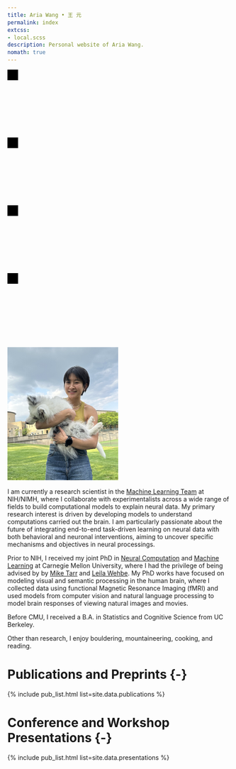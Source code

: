 ```yaml
---
title: Aria Wang • 王 元
permalink: index
extcss:
- local.scss
description: Personal website of Aria Wang.
nomath: true
---
```


<a title="Email" class="icon-link" href="mailto:ariayuanwang@gmail.com"><svg>
    <!-- mail icon -->
    <path stroke="none" d="M0 0h24v24H0z"/>
    <rect x="3" y="5" width="18" height="14" rx="2" />
    <polyline points="3 7 12 13 21 7" />
</svg></a><a title="GitHub" class="icon-link" href="https://www.github.com/ariaaay"><svg>
    <!-- github icon -->
    <path stroke="none" d="M0 0h24v24H0z"/>
    <path d="M9 19c-4.286 1.35-4.286-2.55-6-3m12 5v-3.5c0-1 .099-1.405-.5-2 2.791-.3 5.5-1.366 5.5-6.04a4.567 4.567 0 0 0 -1.333 -3.21 4.192 4.192 0 00-.08-3.227s-1.05-.3-3.476 1.267a12.334 12.334 0 0 0 -6.222 0C6.462 2.723 5.413 3.023 5.413 3.023a4.192 4.192 0 0 0 -.08 3.227A4.566 4.566 0 004 9.486c0 4.64 2.709 5.68 5.5 6.014-.591.589-.56 1.183-.5 2V21" />
</svg></a><a title="Google Scholar" class="icon-link" href="https://scholar.google.com/citations?user=MepHbYgAAAAJ&hl=en"><svg>
    <!-- google icon -->
    <path stroke="none" d="M0 0h24v24H0z"/>
    <path d="M17.788 5.108A9 9 0 1021 12h-8" />
</svg></a><a title="Twitter" class="icon-link" href="https://twitter.com/ariairaw"><svg>
    <!-- twitter icon -->
    <path stroke="none" d="M0 0h24v24H0z"/>
    <path d="M22 4.01c-1 .49-1.98.689-3 .99-1.121-1.265-2.783-1.335-4.38-.737S11.977 6.323 12 8v1c-3.245.083-6.135-1.395-8-4 0 0-4.182 7.433 4 11-1.872 1.247-3.739 2.088-6 2 3.308 1.803 6.913 2.423 10.034 1.517 3.58-1.04 6.522-3.723 7.651-7.742a13.84 13.84 0 0 0 .497 -3.753C20.18 7.773 21.692 5.25 22 4.009z" />
</svg></a>

<img src="_includes/IMG_1103.jpg" style="height: 300px; width:250px;" class=“float-end”/>

I am currently a research scientist in the [Machine Learning Team](https://cmn.nimh.nih.gov/mlt) at NIH/NIMH, where I collaborate with experimentalists across a wide range of fields to build computational models to explain neural data. My primary research interest is driven by developing models to understand computations carried out the brain. I am particularly passionate about the future of integrating end-to-end task-driven learning on neural data with both behavioral and neuronal interventions, aiming to uncover specific mechanisms and objectives in neural processings.

Prior to NIH, I received my joint PhD in [Neural Computation](http://compneuro.cmu.edu/) and [Machine Learning](https://www.ml.cmu.edu/) at Carnegie Mellon University, where I had the privilege of being advised by by [Mike Tarr](https://sites.google.com/andrew.cmu.edu/tarrlab/) and [Leila Wehbe](https://www.cs.cmu.edu/~lwehbe/). My PhD works have focused on modeling visual and semantic processing in the human brain, where I collected data using functional Magnetic Resonance Imaging (fMRI) and used models from computer vision and natural language processing to model brain responses of viewing natural images and movies. 

Before CMU, I received a B.A. in Statistics and Cognitive Science from UC Berkeley.

Other than research, I enjoy bouldering, mountaineering, cooking, and reading.

# Publications and Preprints {-}
{% include pub_list.html list=site.data.publications %}

# Conference and Workshop Presentations {-}
{% include pub_list.html list=site.data.presentations %}

<!-- # Projects {-}
{% include detail_list.html list=site.data.projects %} -->
